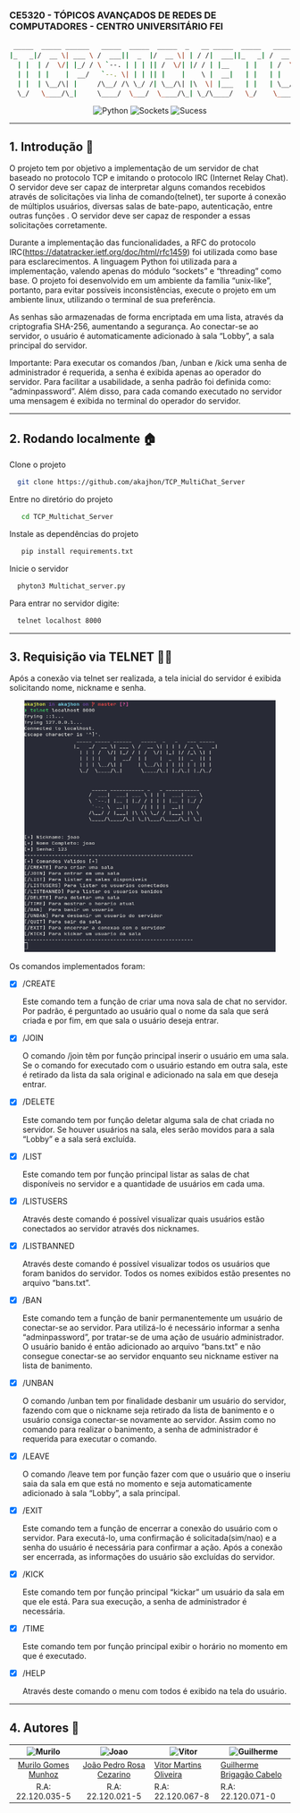 ### CE5320 - TÓPICOS AVANÇADOS DE REDES DE COMPUTADORES - CENTRO UNIVERSITÁRIO FEI
```bash
 _____  _____ ______   _____  _____  _____  _   __ _____  _____   _____  _   _   ___  _____ 
|_   _|/  __ \| ___ \ /  ___||  _  |/  __ \| | / /|  ___||_   _| /  __ \| | | | / _ \|_   _|
  | |  | /  \/| |_/ / \ `--. | | | || /  \/| |/ / | |__    | |   | /  \/| |_| |/ /_\ \ | |  
  | |  | |    |  __/   `--. \| | | || |    |    \ |  __|   | |   | |    |  _  ||  _  | | |  
  | |  | \__/\| |     /\__/ /\ \_/ /| \__/\| |\  \| |___   | |   | \__/\| | | || | | | | |  
  \_/   \____/\_|     \____/  \___/  \____/\_| \_/\____/   \_/    \____/\_| |_/\_| |_/ \_/                      
```
<p align="center">
  <img alt="Python" src= "https://img.shields.io/badge/Python-3776AB?style=for-the-badge&logo=python&logoColor=white"/>
  <img alt="Sockets" src= "https://img.shields.io/badge/-SOCKETS-blue"/>
  <img alt="Sucess" src= "https://img.shields.io/badge/-SUCCESS-green"/>
</p>

***

## 1. Introdução 📘

O projeto tem por objetivo a implementação de um servidor de chat baseado no protocolo TCP e imitando o protocolo IRC (Internet Relay Chat). O servidor deve ser  capaz de interpretar alguns comandos recebidos através de solicitações via linha de comando(telnet), ter suporte á conexão de múltiplos usuários, diversas salas de bate-papo, autenticação, entre outras funções . O servidor deve ser capaz de responder a essas solicitações corretamente.

Durante a implementação das funcionalidades, a RFC do protocolo IRC(https://datatracker.ietf.org/doc/html/rfc1459) foi utilizada como base para esclarecimentos. A linguagem Python foi utilizada para a implementação, valendo apenas do módulo “sockets” e “threading” como base. O projeto foi desenvolvido em um ambiente da família “unix-like”, portanto, para evitar possíveis inconsistências, execute o projeto em um ambiente linux, utilizando o terminal de sua preferência.

As senhas são armazenadas de forma encriptada em uma lista, através da criptografia SHA-256, aumentando a segurança. Ao conectar-se ao servidor, o usuário é automaticamente adicionado à sala “Lobby”, a sala principal do servidor.

Importante: Para executar os comandos /ban, /unban e /kick uma senha de administrador é requerida, a senha é exibida apenas ao operador do servidor. Para facilitar a usabilidade, a senha padrão foi definida como: “adminpassword”. Além disso, para cada comando executado no servidor uma mensagem é exibida no terminal do operador do servidor.

***

## 2. Rodando localmente 🏠

Clone o projeto

```bash
  git clone https://github.com/akajhon/TCP_MultiChat_Server
```

Entre no diretório do projeto

```bash
   cd TCP_Multichat_Server
```
Instale as dependências do projeto

```bash
   pip install requirements.txt
```

Inicie o servidor

```bash
  phyton3 Multichat_server.py
```

Para entrar no servidor digite: 

```bash
  telnet localhost 8000
```

***

## 3. Requisição via TELNET 👨‍💻

Após a conexão via telnet ser realizada, a tela inicial do servidor é exibida solicitando nome, nickname e senha. 

<p align="center">
  <img src="https://github.com/akajhon/TCP_MultiChat_Server/blob/main/images/img01.png" alt="Telnet" width="450" height="450"/>
</p>

Os comandos implementados foram: 
- [x] /CREATE

  Este comando tem a função de criar uma nova sala de chat no servidor. Por padrão, é perguntado ao usuário qual o nome da sala que será criada e por fim, em que sala o usuário deseja entrar.

- [x] /JOIN

  O comando /join têm por função principal inserir o usuário em uma sala. Se o comando for executado com o usuário estando em outra sala, este é retirado da lista da sala original e adicionado na sala em que deseja entrar.

- [x] /DELETE

  Este comando tem por função deletar alguma sala de chat criada no servidor. Se houver usuários na sala, eles serão movidos para a sala “Lobby” e a sala será excluída.

- [x] /LIST

  Este comando tem por função principal listar as salas de chat disponíveis no servidor e a quantidade de usuários em cada uma.

- [x] /LISTUSERS

  Através deste comando é possível visualizar quais usuários estão conectados ao servidor através dos nicknames.

- [x] /LISTBANNED

  Através deste comando é possível visualizar todos os usuários que foram banidos do servidor. Todos os nomes exibidos estão presentes no arquivo “bans.txt”.

- [x] /BAN

  Este comando tem a função de banir permanentemente um usuário de conectar-se ao servidor. Para utilizá-lo é necessário informar a senha “adminpassword”, por tratar-se de uma ação de usuário administrador. O usuário banido é então adicionado ao arquivo “bans.txt” e não consegue conectar-se ao servidor enquanto seu nickname estiver na lista de banimento.

- [x] /UNBAN

  O comando /unban tem por finalidade desbanir um usuário do servidor, fazendo com que o nickname seja retirado da lista de banimento e o usuário consiga conectar-se novamente ao servidor. Assim como no comando para realizar o banimento, a senha de administrador é requerida para executar o comando.

- [x] /LEAVE

  O comando /leave tem por função fazer com que o usuário que o inseriu saia da sala em que está no momento e seja automaticamente adicionado à sala “Lobby”, a sala principal.

- [x] /EXIT

   Este comando tem a função de encerrar a conexão do usuário com o servidor. Para executá-lo, uma confirmação é solicitada(sim/nao) e a senha do usuário é necessária para confirmar a ação. Após a conexão ser encerrada, as informações do usuário são excluídas do servidor.

- [x] /KICK

  Este comando tem por função principal “kickar” um usuário da sala em que ele está. Para sua execução, a senha de administrador é necessária.

- [x] /TIME

  Este comando tem por função principal exibir o horário no momento em que é executado.

- [X] /HELP

  Através deste comando o menu com todos é exibido na tela do usuário.

***

## 4. Autores 🤖

| <img src="https://avatars.githubusercontent.com/u/62662399?v=4" alt="Murilo" width="150"/> | <img src="https://avatars.githubusercontent.com/u/69048604?v=4" alt="Joao" width="150"/> | <img src="https://avatars.githubusercontent.com/u/65295232?v=4" alt="Vitor" width="150"/> | <img src="https://avatars.githubusercontent.com/u/4358822?v=4" alt="Guilherme" width="150"/> |
|:-------------------------------------------------------------------------------------------:|:-------------------------------------------------------------------------------------------:|---------------------------------------------------------------------------------------------|--------------------------------------------------------------------------------------------|
| [Murilo Gomes Munhoz](https://github.com/MuriloGomesMunhoz)                                 | [João Pedro Rosa Cezarino](https://github.com/akajhon)                                      | [Vitor Martins Oliveira](https://github.com/vihmar)                                         | [Guilherme Brigagão Cabelo](https://github.com/rmgg)                                       |
| R.A: 22.120.035-5                                                                           | R.A: 22.120.021-5                                                                           | R.A: 22.120.067-8                                                                           | R.A: 22.120.071-0                                                                          |
